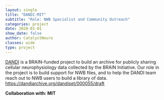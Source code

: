 ```yaml
---
layout: single
title: "DANDI-MIT"
subtitle: "Role: NWB Specialist and Community Outreach"
categories: project
date: 2020-01-01
show_date: false
author: CatalystNeuro
classes: wide
type: project
---
```


[DANDI](https://www.dandiarchive.org/) is a BRAIN-funded project to build an archive for publicly sharing cellular neurophysiology data collected by the BRAIN Initiative. Our role in the project is to build support for NWB files, and to help the DANDI team reach out to NWB users to build a library of data. https://dandiarchive.org/dandiset/000055/draft

<strong>Collaboration with: MIT<strong>